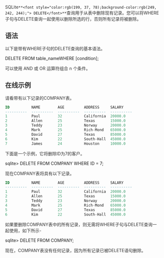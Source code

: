 <font style="color:rgb(51, 51, 51);">SQLite</font>`**<font style="color:rgb(199, 37, 78);background-color:rgb(249, 242, 244);"> DELETE</font>**`<font style="color:rgb(51, 51, 51);">查询用于从表中删除现有记录。您可以将WHERE子句与DELETE查询一起使用以删除所选的行，否则所有记录将被删除。</font>

## <font style="color:rgb(51, 51, 51);">语法</font>
<font style="color:rgb(51, 51, 51);">以下是带有WHERE子句的DELETE查询的基本语法。</font>

DELETE FROM table_nameWHERE [condition];

<font style="color:rgb(51, 51, 51);">可以使用 AND 或 OR 运算符组合 n 个条件。</font>

## <font style="color:rgb(51, 51, 51);">在线示例</font>
<font style="color:rgb(51, 51, 51);">请看带有以下记录的COMPANY表。</font>

```sql
ID          NAME        AGE         ADDRESS     SALARY
----------  ----------  ----------  ----------  ----------
1           Paul        32          California  20000.0
2           Allen       25          Texas       15000.0
3           Teddy       23          Norway      20000.0
4           Mark        25          Rich-Mond   65000.0
5           David       27          Texas       85000.0
6           Kim         22          South-Hall  45000.0
7           James       24          Houston     10000.0
```

<font style="color:rgb(51, 51, 51);">下面是一个示例，它将删除ID为7的客户。</font>

sqlite> DELETE FROM COMPANY WHERE ID = 7;

<font style="color:rgb(51, 51, 51);">现在COMPANY表将具有以下记录。</font>

```sql
ID          NAME        AGE         ADDRESS     SALARY
----------  ----------  ----------  ----------  ----------
1           Paul        32          California  20000.0
2           Allen       25          Texas       15000.0
3           Teddy       23          Norway      20000.0
4           Mark        25          Rich-Mond   65000.0
5           David       27          Texas       85000.0
6           Kim         22          South-Hall  45000.0
```

<font style="color:rgb(51, 51, 51);">如果要删除COMPANY表中的所有记录，则无需将WHERE子句与DELETE查询一起使用，如下所示-</font>

sqlite> DELETE FROM COMPANY;

<font style="color:rgb(51, 51, 51);">现在，COMPANY表没有任何记录，因为所有记录已被DELETE语句删除。</font>

